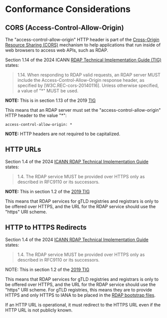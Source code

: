 # Conformance Considerations

## CORS (Access-Control-Allow-Origin)

The "access-control-allow-origin" HTTP header is part of the 
[Cross-Origin Resource Sharing (CORS)](https://developer.mozilla.org/en-US/docs/Web/HTTP/CORS) mechanism
to help applications that run inside of web browsers to access web APIs, such as RDAP.

Section 1.14 of the 2024 ICANN 
[RDAP Technical Implementation Guide (TIG)](https://www.icann.org/en/system/files/files/rdap-technical-implementation-guide-21feb24-en.pdf)
states:

> 1.14. When responding to RDAP valid requests, an RDAP server MUST include the
> Access-Control-Allow-Origin response header, as specified by
> [W3C.REC-cors-20140116]. Unless otherwise specified, a value of "*" MUST be
> used.

**NOTE:** This is in section 1.13 of the 2019 
[TIG](https://www.icann.org/en/system/files/files/rdap-technical-implementation-guide-15feb19-en.pdf)

This means that an RDAP server must set the "access-control-allow-origin" HTTP header to the value "*":

```
access-control-allow-origin: *
```

**NOTE:** HTTP headers are not required to be capitalized.

## HTTP URLs

Section 1.4 of the 2024 
[ICANN RDAP Technical Implementation Guide](https://www.icann.org/en/system/files/files/rdap-technical-implementation-guide-21feb24-en.pdf)
states:

> 1.4. The RDAP service MUST be provided over HTTPS only as described in
> RFC9110 or its successors.

**NOTE:** This in section 1.2 of the 
[2019 TIG](https://www.icann.org/en/system/files/files/rdap-technical-implementation-guide-15feb19-en.pdf)

This means that RDAP services for gTLD registries and registrars is only to be offered over HTTPS, and the URL for the RDAP service should use the "https" URI scheme.

## HTTP to HTTPS Redirects

Section 1.4 of the 2024 [ICANN RDAP Technical Implementation Guide](https://www.icann.org/en/system/files/files/rdap-technical-implementation-guide-21feb24-en.pdf) states:

> 1.4. The RDAP service MUST be provided over HTTPS only as described in RFC9110 or its successors.

NOTE: This in section 1.2 of the [2019 TIG](https://www.icann.org/en/system/files/files/rdap-technical-implementation-guide-15feb19-en.pdf)

This means that RDAP services for gTLD registries and registrars is only to be offered over HTTPS, and the URL for the RDAP service should use the "https" URI scheme. For gTLD registries, this means they are to provide HTTPS and only HTTPS to IANA to be placed in the 
[RDAP bootstrap files](https://data.iana.org/rdap/dns.json).

If an HTTP URL is operational, it must redirect to the HTTPS URL even if the HTTP URL is not publicly known.
